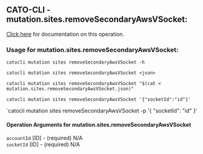 
## CATO-CLI - mutation.sites.removeSecondaryAwsVSocket:
[Click here](https://api.catonetworks.com/documentation/#mutation-mutation.sites.removeSecondaryAwsVSocket) for documentation on this operation.

### Usage for mutation.sites.removeSecondaryAwsVSocket:

`catocli mutation sites removeSecondaryAwsVSocket -h`

`catocli mutation sites removeSecondaryAwsVSocket <json>`

`catocli mutation sites removeSecondaryAwsVSocket "$(cat < mutation.sites.removeSecondaryAwsVSocket.json)"`

`catocli mutation sites removeSecondaryAwsVSocket '{"socketId":"id"}'`

`catocli mutation sites removeSecondaryAwsVSocket -p '{
    "socketId": "id"
}'


#### Operation Arguments for mutation.sites.removeSecondaryAwsVSocket ####

`accountId` [ID] - (required) N/A    
`socketId` [ID] - (required) N/A    
